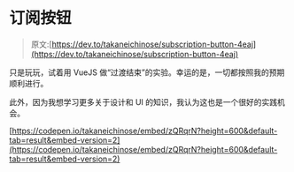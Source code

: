 # 订阅按钮

> 原文:[https://dev.to/takaneichinose/subscription-button-4eaj](https://dev.to/takaneichinose/subscription-button-4eaj)

只是玩玩，试着用 VueJS 做“过渡结束”的实验。幸运的是，一切都按照我的预期顺利进行。

此外，因为我想学习更多关于设计和 UI 的知识，我认为这也是一个很好的实践机会。

[https://codepen.io/takaneichinose/embed/zQRqrN?height=600&default-tab=result&embed-version=2](https://codepen.io/takaneichinose/embed/zQRqrN?height=600&default-tab=result&embed-version=2)